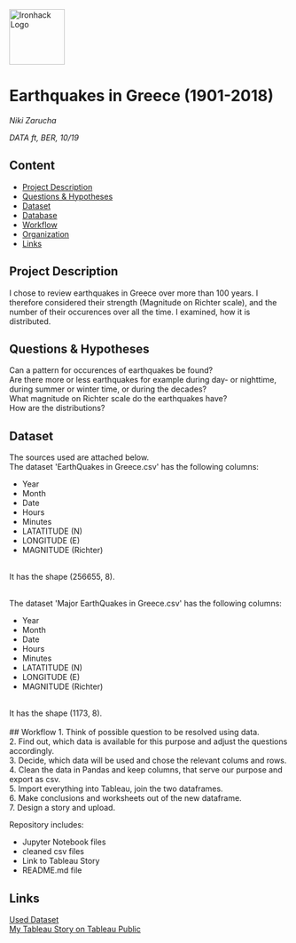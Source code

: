 <img src="https://bit.ly/2VnXWr2" alt="Ironhack Logo" width="100"/>

# Earthquakes in Greece (1901-2018) 
*Niki Zarucha*

*DATA ft, BER, 10/19*

## Content
- [Project Description](#project-description)
- [Questions & Hypotheses](#questions-hypotheses)
- [Dataset](#dataset)
- [Database](#database)
- [Workflow](#workflow)
- [Organization](#organization)
- [Links](#links)

## Project Description
I chose to review earthquakes in Greece over more than 100 years. I therefore considered their strength (Magnitude on Richter scale), and the number of their occurences over all the time. I examined, how it is distributed.

## Questions & Hypotheses
Can a pattern for occurences of earthquakes be found? <br/>
Are there more or less earthquakes for example during day- or nighttime, during summer or winter time, or during the decades? <br/>
What magnitude on Richter scale do the earthquakes have? <br/>
How are the distributions?

## Dataset
The sources used are attached below.<br/> 
The dataset 'EarthQuakes in Greece.csv' has the following columns: <br/>   
* Year
* Month
* Date
* Hours
* Minutes
* LATATITUDE (N)
* LONGITUDE (E)
* MAGNITUDE (Richter)
<br/>
It has the shape (256655, 8).<br/>
<br/>
 
The dataset 'Major EarthQuakes in Greece.csv' has the following columns: <br/>   
* Year
* Month
* Date
* Hours
* Minutes
* LATATITUDE (N)
* LONGITUDE (E)
* MAGNITUDE (Richter)
<br/>
It has the shape (1173, 8).<br/>
<br/>
## Workflow
1. Think of possible question to be resolved using data. <br/>
2. Find out, which data is available for this purpose and adjust the questions accordingly.<br/>
3. Decide, which data will be used and chose the relevant colums and rows.<br/>
4. Clean the data in Pandas and keep columns, that serve our purpose and export as csv.<br/>
5. Import everything into Tableau, join the two dataframes.<br/>
6. Make conclusions and worksheets out of the new dataframe.<br/>
7. Design a story and upload.<br/>
 
Repository includes:
* Jupyter Notebook files
* cleaned csv files
* Link to Tableau Story
* README.md file

## Links
[Used Dataset](https://www.kaggle.com/astefopoulos/earthquakes-in-greece-19012018) <br/>
[My Tableau Story on Tableau Public](https://public.tableau.com/profile/niki4919#!/vizhome/EARTHQUAKES_15734291584760/EARTHQUAKES
) <br/>

